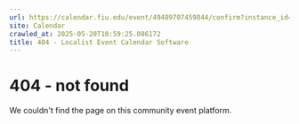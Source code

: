 ```yaml
---
url: https://calendar.fiu.edu/event/49489707459844/confirm?instance_id=49489707499800&return=https%3A%2F%2Fcalendar.fiu.edu%2Fcalendar%3Fevent_types%255B%255D%3D127590
site: Calendar
crawled_at: 2025-05-20T10:59:25.086172
title: 404 - Localist Event Calendar Software
---
```


# 404 - not found
We couldn't find the page on this community event platform.
